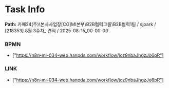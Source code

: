 # Task Info

**Path:** 카페24(주)\본사사업장\[CG]MI본부\B2B협력그룹\B2B협력1팀 / sjpark / [218353] 8월 3주차_ 견적 / 2025-08-15_00-00-00

### BPMN
- ["https://n8n-mi-034-web.hanpda.com/workflow/joz9nbaJhgzJo6pR"]

### LINK
- ["https://n8n-mi-034-web.hanpda.com/workflow/joz9nbaJhgzJo6pR"]

